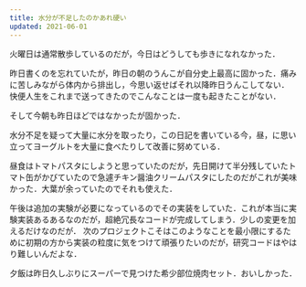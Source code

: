 ```yaml
---
title: 水分が不足したのかあれ硬い
updated: 2021-06-01
---
```


火曜日は通常散歩しているのだが，今日はどうしても歩きになれなかった．

昨日書くのを忘れていたが，昨日の朝のうんこが自分史上最高に固かった．痛みに苦しみながら体内から排出し，今思い返せばそれ以降昨日うんこしてない．
快便人生をこれまで送ってきたのでこんなことは一度も起きたことがない．

そして今朝も昨日ほどではなかったが固かった．

水分不足を疑って大量に水分を取ったり，この日記を書いている今，昼，に思い立ってヨーグルトを大量に食べたりして改善に努めている．

昼食はトマトパスタにしようと思っていたのだが，先日開けて半分残していたトマト缶がかびていたので急遽チキン醤油クリームパスタにしたのだがこれが美味かった．大葉が余っていたのでそれも使えた．

午後は追加の実験が必要になっているのでその実装をしていた．これが本当に実験実装あるあるなのだが，超絶冗長なコードが完成してしまう．少しの変更を加えるだけなのだが．
次のプロジェクトこそはこのようなことを最小限にするために初期の方から実装の粒度に気をつけて頑張りたいのだが，研究コードはやはり難しいんだよな．

夕飯は昨日久しぶりにスーパーで見つけた希少部位焼肉セット．おいしかった．
